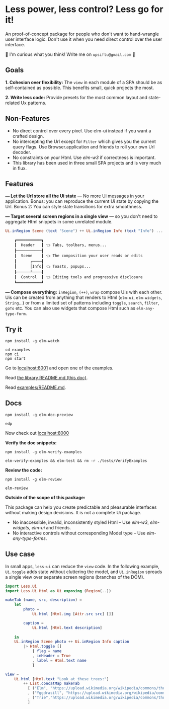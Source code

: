 # Less power, less control? Less go for it!

An proof-of-concept package for people who don't want to hand-wrangle user interface logic. Don't use it when you need direct control over the user interface. 

🐌 I'm curious what you think! Write me on `upsiflu@gmail.com` 🐌


## Goals

**1. Cohesion over flexibility:** The `view` in each module of a SPA should be as self-contained as possible. This benefits small, quick projects the most.

**2. Write less code:** Provide presets for the most common layout and state-related Ux patterns.


## Non-Features

- No direct control over every pixel. Use elm-ui instead if you want a crafted design.
- No intercepting the Url except for `Filter` which gives you the current query flags. Use Browser.application and friends to roll your own Url decoder.
- No constraints on your Html. Use _elm-w3_ if correctness is important.
- This library has been used in three small SPA projects and is very much in flux.

## Features

**— Let the Url store all the Ui state** — No more Ui messages in your application. Bonus: you can reproduce the current Ui state by copying the Url. Bonus 2: You can style state transitions for extra smoothness.

**— Target several screen regions in a single view** — so you don't need to aggregate Html snippets in some unrelated module.

```elm
Ui.inRegion Scene (text "Scene") ++ Ui.inRegion Info (text "Info") ...
```

```
    ┏━━━━━━━━━━━┓
    ┃  Header   ┃ 👈 Tabs, toolbars, menus...
    ┠───────────┨
    ┃  Scene    ┃ 👈 The composition your user reads or edits
    ┃      ╭────┨
    ┃      │Info┃ 👈 Toasts, popups...
    ┠──────┴────┨
    ┃  Control  ┃ 👈 Editing tools and progressive disclosure
    ┗━━━━━━━━━━━┛
```

**— Compose everything:** `inRegion`, `(++)`, `wrap` compose Uis with each other. Uis can be created from anything that renders to Html (`elm-ui`, `elm-widgets`, `String`...) or from a limited set of patterns including `toggle`, `search`, `filter`, `goTo` etc. You can also use widgets that compose Html such as `elm-any-type-form`.




## Try it
```shell
npm install -g elm-watch

cd examples
npm ci
npm start
```

Go to [localhost:8001](http://localhost:8001/) and open one of the examples.

Read [the library README.md (this doc)](http://features.localhost:8099/packages/upsiflu/less-ui/latest).

Read [examples/README.md](http://localhost:8098).


## Docs
```shell
npm install -g elm-doc-preview

edp
```

Now check out [localhost:8000](http://localhost:8000/)

**Verify the doc snippets:**

```shell
npm install -g elm-verify-examples

elm-verify-examples && elm-test && rm -r ./tests/VerifyExamples
```

**Review the code:**

```shell
npm install -g elm-review

elm-review
```

**Outside of the scope of this package:**

This package can help you create predictable and pleasurable interfaces without making design decisions. It is not a complete Ui package.

- No inaccessible, invalid, inconsistently styled Html – Use _elm-w3_, _elm-widgets_, _elm-ui_ and friends.
- No interactive controls without corresponding Model type – Use _elm-any-type-forms_.



## Use case

In small apps, `less-ui` can reduce the `view` code. In the following example, `Ui.toggle` adds state without cluttering the model, and `Ui.inRegion` spreads a single view over separate screen regions (branches of the DOM).

  ```elm
  import Less.Ui
  import Less.Ui.Html as Ui exposing (Region(..))

  makeTab (name, src, description) =
      let
          photo =
              Ui.html [Html.img [Attr.src src] []]

          caption =
              Ui.html [Html.text description]
        
      in
      Ui.inRegion Scene photo ++ Ui.inRegion Info caption
          |> Html.toggle []
              { flag = name
              , inHeader = True
              , label = Html.text name 
              }

  view =
      Ui.html [Html.text "Look at these trees:"]
          ++ List.concatMap makeTab
            [ ("Elm", "https://upload.wikimedia.org/wikipedia/commons/thumb/d/d2/East_Coker_elm%2C_2.jpg/440px-East_Coker_elm%2C_2.jpg", "Its planky wood makes the Elm tree a hikers' favorite.")
            , ("Yggdrasill", "https://upload.wikimedia.org/wikipedia/commons/thumb/b/b3/Om_Yggdrasil_by_Fr%C3%B8lich.jpg/440px-Om_Yggdrasil_by_Fr%C3%B8lich.jpg", "You cannot sleep here but you may find fruit and feathers.")
            , ("Trie","https://upload.wikimedia.org/wikipedia/commons/thumb/b/be/Trie_example.svg/500px-Trie_example.svg.png", "The Trie is a noble pine wihtout wheels.")
            ]

  
  ```